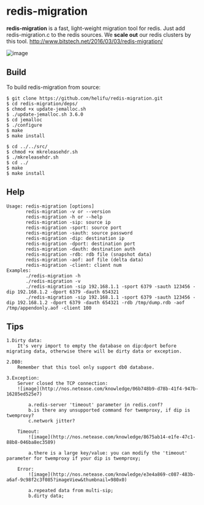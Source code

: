 # redis-migration

**redis-migration** is a fast, light-weight migration tool for redis. Just add redis-migration.c to the redis sources. We **scale out** our redis clusters by this tool. <http://www.bitstech.net/2016/03/03/redis-migration/>

![image](http://nos.netease.com/knowledge/2c39da89-5b57-4c8c-905a-ed10347bbc76)
## Build

To build redis-migration from source:

    $ git clone https://github.com/helifu/redis-migration.git
    $ cd redis-migration/deps/
    $ chmod +x update-jemalloc.sh
    $ ./update-jemalloc.sh 3.6.0
    $ cd jemalloc
    $ ./configure
    $ make
    $ make install

    $ cd ../../src/
    $ chmod +x mkreleasehdr.sh
    $ ./mkreleasehdr.sh
    $ cd ../
    $ make
    $ make install

## Help

    Usage: redis-migration [options]
           redis-migration -v or --version
           redis-migration -h or --help
           redis-migration -sip: source ip
           redis-migration -sport: source port
           redis-migration -sauth: source password
           redis-migration -dip: destination ip
           redis-migration -dport: destination port
           redis-migration -dauth: destination auth
           redis-migration -rdb: rdb file (snapshot data)
           redis-migration -aof: aof file (delta data)
           redis-migration -client: client num
    Examples:
           ./redis-migration -h
           ./redis-migration -v
           ./redis-migration -sip 192.168.1.1 -sport 6379 -sauth 123456 -dip 192.168.1.2 -dport 6379 -dauth 654321
           ./redis-migration -sip 192.168.1.1 -sport 6379 -sauth 123456 -dip 192.168.1.2 -dport 6379 -dauth 654321 -rdb /tmp/dump.rdb -aof /tmp/appendonly.aof -client 100


## Tips

    1.Dirty data:
        It's very import to empty the database on dip:dport before migrating data, otherwise there will be dirty data or exception.

    2.DB0:
        Remember that this tool only support db0 database.

    3.Exception:
        Server closed the TCP connection: 
        ![image](http://nos.netease.com/knowledge/06b748b9-d78b-41f4-947b-16285ed525e7)
    
            a.redis-server 'timeout' parameter in redis.conf?
            b.is there any unsupported command for twemproxy, if dip is twemproxy?
            c.network jitter?
    
        Timeout:
            ![image](http://nos.netease.com/knowledge/8675ab14-e1fe-47c1-88b8-046ba8ec3589)

            a.there is a large key/value: you can modify the 'timeout' parameter for twemproxy if your dip is twemproxy;

        Error:
            ![image](http://nos.netease.com/knowledge/e3e4a869-c087-483b-a6af-9c98f2c3f085?imageView&thumbnail=980x0)

            a.repeated data from multi-sip;
            b.dirty data;
